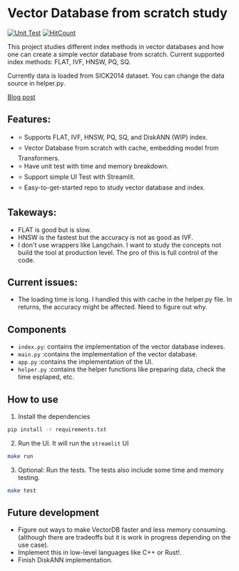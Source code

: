 # Vector Database from scratch study
[![Unit Test](https://github.com/chrislevn/vector_database_study/actions/workflows/unit-test.yml/badge.svg)](https://github.com/chrislevn/vector_database_study/actions/workflows/unit-test.yml)
[![HitCount](https://hits.dwyl.com/chrislevn/vector_database_study.svg?style=flat-square)](http://hits.dwyl.com/chrislevn/vector_database_study)

This project studies different index methods in vector databases and how one can create a simple vector database from scratch.
Current supported index methods: FLAT, IVF, HNSW, PQ, SQ. 

Currently data is loaded from SICK2014 dataset. You can change the data source in helper.py.

[Blog post](https://christopherle.com/blog/2024/research-on-vector-db/)

## Features: 
- ⭐ Supports FLAT, IVF, HNSW, PQ, SQ, and DiskANN (WIP) index.
- ⭐ Vector Database from scratch with cache, embedding model from Transformers. 
- ⭐ Have unit test with time and memory breakdown. 
- ⭐ Support simple UI Test with Streamlit.
- ⭐ Easy-to-get-started repo to study vector database and index.

## Takeways: 
- FLAT is good but is slow. 
- HNSW is the fastest but the accuracy is not as good as IVF.
- I don't use wrappers like Langchain. I want to study the concepts not build the tool at production level. The pro of this is full control of the code.

## Current issues: 
- The loading time is long. I handled this with cache in the helper.py file. In returns, the accuracy might be affected. Need to figure out why. 

## Components
- `index.py`: contains the implementation of the vector database indexes.
- `main.py` :contains the implementation of the vector database.
- `app.py` :contains the implementation of the UI.
- `helper.py` :contains the helper functions like preparing data, check the time esplaped, etc.

## How to use 

1. Install the dependencies
```bash
pip install -r requirements.txt
```

2. Run the UI. It will run the `streamlit` UI
```bash
make run
```

3. Optional: Run the tests. The tests also include some time and memory testing. 
```bash
make test
```

<!-- ## DevOps
### Building and running your application

When you're ready, start your application by running:
`docker compose up --build`.

Your application will be available at http://localhost:5002.

### Deploying your application to the cloud

First, build your image, e.g.: `docker build -t myapp .`.
If your cloud uses a different CPU architecture than your development
machine (e.g., you are on a Mac M1 and your cloud provider is amd64),
you'll want to build the image for that platform, e.g.:
`docker build --platform=linux/amd64 -t myapp .`.

Then, push it to your registry, e.g. `docker push myregistry.com/myapp`.

Consult Docker's [getting started](https://docs.docker.com/go/get-started-sharing/)
docs for more detail on building and pushing.

### References
* [Docker's Python guide](https://docs.docker.com/language/python/) -->

## Future development
- Figure out ways to make VectorDB faster and less memory consuming. (although there are tradeoffs but it is work in progress depending on the use case). 
- Implement this in low-level languages like C++ or Rust!.
- Finish DiskANN implementation.
